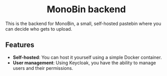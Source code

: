 <div align="center">

# MonoBin backend

</div>

This is the backend for MonoBin, a small, self-hosted pastebin where you can decide who gets to upload.

## Features

- **Self-hosted**: You can host it yourself using a simple Docker container.
- **User management**: Using Keycloak, you have the ability to manage users and their permissions.